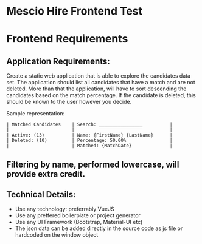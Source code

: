 # Mescio Hire Frontend Test

# Frontend Requirements

## Application Requirements:
Create a static web application that is able to explore the candidates data set. The application should list all candidates that have a match and are not deleted.
More than that the application, will have to sort descending the candidates based on the match percentage.
If the candidate is deleted, this should be known to the user however you decide.

Sample representation:

```
| Matched Candidates    | Search: ________________          |
|                       |                                   |
| Active: (13)          | Name: {FirstName} {LastName}      |
| Deleted: (10)         | Percentage: 50.00%                |
|                       | Matched: {MatchDate}              |
```

## Filtering by name, performed lowercase, will provide extra credit.

## Technical Details:
- Use any technology: preferrably VueJS
- Use any preffered boilerplate or project generator
- Use any UI Framework (Bootstrap, Material-UI etc)
- The json data can be added directly in the source code as js file or hardcoded on the window object

